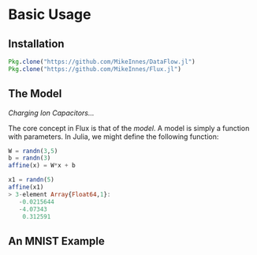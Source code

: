 # Basic Usage

## Installation

```julia
Pkg.clone("https://github.com/MikeInnes/DataFlow.jl")
Pkg.clone("https://github.com/MikeInnes/Flux.jl")
```

## The Model

*Charging Ion Capacitors...*

The core concept in Flux is that of the *model*. A model is simply a function with parameters. In Julia, we might define the following function:

```julia
W = randn(3,5)
b = randn(3)
affine(x) = W*x + b

x1 = randn(5)
affine(x1)
> 3-element Array{Float64,1}:
   -0.0215644
   -4.07343  
    0.312591
```

## An MNIST Example
